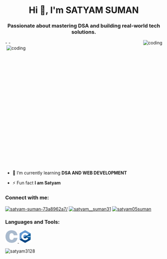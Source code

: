 <h1 align="center">Hi 👋, I'm SATYAM SUMAN</h1>
<h3 align="center">Passionate about mastering DSA and building real-world tech solutions.</h3>
- <img align = "right" alt = "coding" src ="https://user-images.githubusercontent.com/73097560/115834477-dbab4500-a447-11eb-908a-139a6edaec5c.gif">
-<img align = "right" alt = "coding" width ="500" height ="400" src ="https://i.pinimg.com/originals/f1/e7/34/f1e734f9cade86fe737a9aa404ad5677.gif">



- 🌱 I’m currently learning **DSA AND WEB DEVELOPMENT**

- ⚡ Fun fact **I am Satyam**


<h3 align="left">Connect with me:</h3>


<p align="left">
<a href="https://linkedin.com/in/satyam-suman-73a8962a7/" target="blank"><img align="center" src="https://raw.githubusercontent.com/rahuldkjain/github-profile-readme-generator/master/src/images/icons/Social/linked-in-alt.svg" alt="satyam-suman-73a8962a7/" height="30" width="40" /></a>
<a href="https://www.leetcode.com/satyam__suman31" target="blank"><img align="center" src="https://raw.githubusercontent.com/rahuldkjain/github-profile-readme-generator/master/src/images/icons/Social/leet-code.svg" alt="satyam__suman31" height="30" width="40" /></a>
<a href="https://auth.geeksforgeeks.org/user/satyam05suman" target="blank"><img align="center" src="https://raw.githubusercontent.com/rahuldkjain/github-profile-readme-generator/master/src/images/icons/Social/geeks-for-geeks.svg" alt="satyam05suman" height="30" width="40" /></a>
</p>
<h3 align="left">Languages and Tools:</h3>
<p align="left"> <a href="https://www.cprogramming.com/" target="_blank" rel="noreferrer"> <img src="https://raw.githubusercontent.com/devicons/devicon/master/icons/c/c-original.svg" alt="c" width="40" height="40"/> </a> <a href="https://www.w3schools.com/cpp/" target="_blank" rel="noreferrer"> <img src="https://raw.githubusercontent.com/devicons/devicon/master/icons/cplusplus/cplusplus-original.svg" alt="cplusplus" width="40" height="40"/> </a>  </p>

<p><img align="center" src="https://github-readme-stats.vercel.app/api/top-langs?username=satyam3128&show_icons=true&locale=en&layout=compact" alt="satyam3128" /></p>




